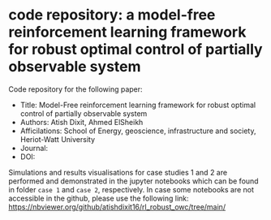 # code repository: a model-free reinforcement learning framework for robust optimal control of partially observable system
Code repository for the following paper: 

- Title: Model-Free reinforcement learning framework for robust optimal control of partially observable system
- Authors: Atish Dixit, Ahmed ElSheikh
- Afficilations: School of Energy, geoscience, infrastructure and society, Heriot-Watt University
- Journal: 
- DOI:

Simulations and results visualisations for case studies 1 and 2 are performed and demonstrated in the jupyter notebooks which can be found in folder `case 1` and `case 2`, respectively.
In case some notebooks are not accessible in the github, please use the following link: https://nbviewer.org/github/atishdixit16/rl_robust_owc/tree/main/

